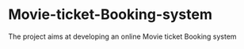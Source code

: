 # Movie-ticket-Booking-system
The project aims at developing an online Movie ticket Booking system

